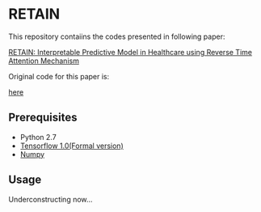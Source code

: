 # RETAIN

This repository contaiins the codes presented in following paper:

[RETAIN: Interpretable Predictive Model in Healthcare using Reverse Time Attention Mechanism](https://arxiv.org/pdf/1608.05745.pdf)

Original code for this paper is:

[here](https://github.com/mp2893/retain)

## Prerequisites

- Python 2.7
- [Tensorflow 1.0(Formal version)](https://www.tensorflow.org/)
- [Numpy](http://www.numpy.org/)


## Usage

Underconstructing now...

